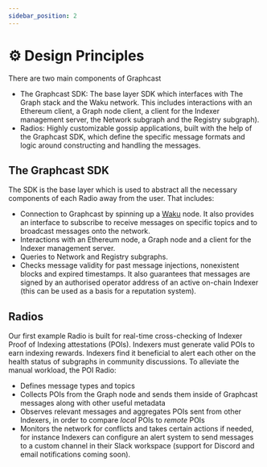 ```yaml
---
sidebar_position: 2
---
```


# ⚙️ Design Principles

There are two main components of Graphcast

- The Graphcast SDK: The base layer SDK which interfaces with The Graph stack and the Waku network. This includes interactions with an Ethereum client, a Graph node client, a client for the Indexer management server, the Network subgraph and the Registry subgraph).
- Radios: Highly customizable gossip applications, built with the help of the Graphcast SDK, which define the specific message formats and logic around constructing and handling the messages.

## The Graphcast SDK

The SDK is the base layer which is used to abstract all the necessary components of each Radio away from the user. That includes:

- Connection to Graphcast by spinning up a [Waku](https://waku.org/) node. It also provides an interface to subscribe to receive messages on specific topics and to broadcast messages onto the network.
- Interactions with an Ethereum node, a Graph node and a client for the Indexer management server.
- Queries to Network and Registry subgraphs.
- Checks message validity for past message injections, nonexistent blocks and expired timestamps. It also guarantees that messages are signed by an authorised operator address of an active on-chain Indexer (this can be used as a basis for a reputation system).

## Radios

Our first example Radio is built for real-time cross-checking of Indexer Proof of Indexing attestations (POIs). Indexers must generate valid POIs to earn indexing rewards. Indexers find it beneficial to alert each other on the health status of subgraphs in community discussions. To alleviate the manual workload, the POI Radio:

- Defines message types and topics
- Collects POIs from the Graph node and sends them inside of Graphcast messages along with other useful metadata
- Observes relevant messages and aggregates POIs sent from other Indexers, in order to compare _local_ POIs to _remote_ POIs
- Monitors the network for conflicts and takes certain actions if needed, for instance Indexers can configure an alert system to send messages to a custom channel in their Slack workspace (support for Discord and email notifications coming soon).
